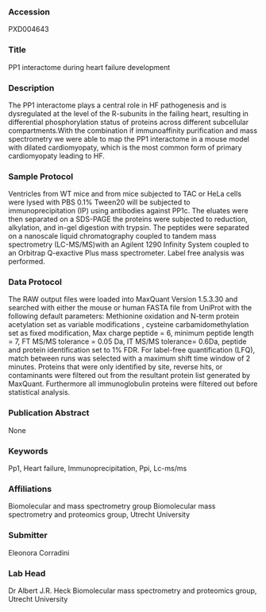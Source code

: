 ### Accession
PXD004643

### Title
PP1 interactome during heart failure development

### Description
The PP1 interactome plays a central role in HF pathogenesis and is dysregulated at the level of the R-subunits in the failing heart, resulting in differential phosphorylation status of proteins across different subcellular compartments.With the combination if immunoaffinity purification and mass spectrometry we were able to map the PP1 interactome in a mouse model with dilated cardiomyopaty, which is the most common form of primary cardiomyopaty leading to HF.

### Sample Protocol
Ventricles from WT mice and from mice subjected to TAC or HeLa cells were lysed with PBS 0.1% Tween20 will be subjected to immunoprecipitation (IP) using antibodies against PP1c. The eluates were then separated on a SDS-PAGE the proteins were subjected to reduction, alkylation, and in-gel digestion with trypsin.  The peptides were separated on a nanoscale liquid chromatography coupled to tandem mass spectrometry (LC-MS/MS)with an Agilent 1290 Infinity System coupled to an Orbitrap Q-exactive Plus mass spectrometer. Label free analysis was performed.

### Data Protocol
The RAW output files were loaded into MaxQuant Version 1.5.3.30 and searched with either the mouse or human FASTA file from UniProt  with the following default parameters: Methionine oxidation and N-term protein acetylation set as variable modifications , cysteine carbamidomethylation set as fixed modification, Max charge peptide = 6, minimum peptide length = 7, FT MS/MS tolerance = 0.05 Da, IT MS/MS tolerance= 0.6Da, peptide and protein identification set to 1% FDR. For label-free quantification (LFQ), match between runs was selected with a maximum shift time window of 2 minutes. Proteins that were only identified by site, reverse hits, or contaminants were filtered out from the resultant protein list generated by MaxQuant. Furthermore all immunoglobulin proteins were filtered out before statistical analysis.

### Publication Abstract
None

### Keywords
Pp1, Heart failure, Immunoprecipitation, Ppi, Lc-ms/ms

### Affiliations
Biomolecular and mass spectrometry group
Biomolecular mass spectrometry and proteomics group, Utrecht University

### Submitter
Eleonora Corradini

### Lab Head
Dr Albert J.R. Heck
Biomolecular mass spectrometry and proteomics group, Utrecht University


